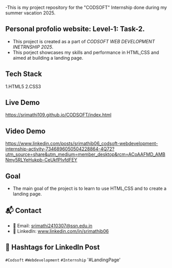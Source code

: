 -This is my project repository for the "CODSOFT" Internship done during my summer vacation 2025.

## Personal profolio website: Level-1: Task-2.
- This project is created as a part of *CODSOFT WEB DEVELOPMENT INETRNSHIP 2025*.
- This porject showcases my skills and performance in HTML,CSS and  aimed at building a landing page.

## Tech Stack
1.HTML5
2.CSS3


## Live Demo
https://srimathi109.github.io/CODSOFT/index.html

## Video Demo
https://www.linkedin.com/posts/srimathib06_codsoft-webdevelopment-internship-activity-7346896050504228864-4Q72?utm_source=share&utm_medium=member_desktop&rcm=ACoAAFMD_AMBNmy5RLYeHukpb-CeUkfPIvfdFEY

## Goal
- The main goal of the project is to learn to use HTML,CSS and to create a landing page.

## 📬 Contact
- 📧 Email: srimathi2410307@ssn.edu.in
- 🔗 LinkedIn: www.linkedin.com/in/srimathib06

## 📢 Hashtags for LinkedIn Post
`#Codsoft` `#Webdevelopment`  `#Internship` '#LandingPage'
